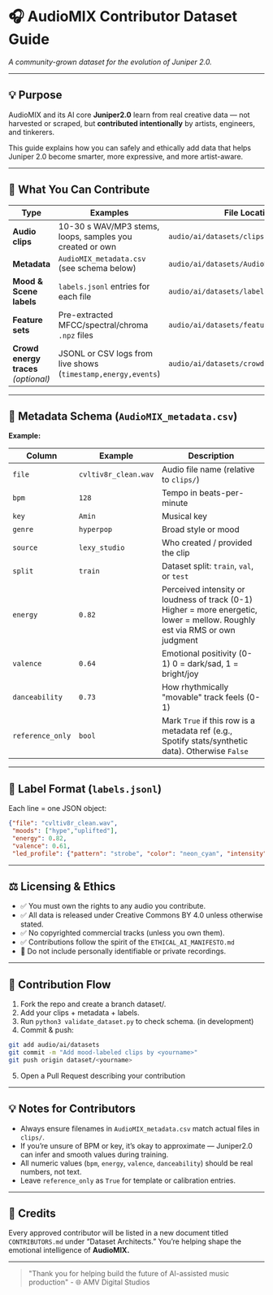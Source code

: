 # 🎧 AudioMIX Contributor Dataset Guide
*A community-grown dataset for the evolution of Juniper 2.0.*

---

## 💡 Purpose
AudioMIX and its AI core **Juniper2.0** learn from real creative data — not harvested or scraped,
but **contributed intentionally** by artists, engineers, and tinkerers.

This guide explains how you can safely and ethically add data that helps
Juniper 2.0 become smarter, more expressive, and more artist-aware.

---

## 🧱 What You Can Contribute

| Type | Examples | File Location |
|------|-----------|---------------|
| **Audio clips** | 10-30 s WAV/MP3 stems, loops, samples you created or own | `audio/ai/datasets/clips/` |
| **Metadata** | `AudioMIX_metadata.csv` (see schema below) | `audio/ai/datasets/AudioMIX_metadata.csv` |
| **Mood & Scene labels** | `labels.jsonl` entries for each file | `audio/ai/datasets/labels.jsonl` |
| **Feature sets** | Pre-extracted MFCC/spectral/chroma `.npz` files | `audio/ai/datasets/features/` |
| **Crowd energy traces** *(optional)* | JSONL or CSV logs from live shows (`timestamp,energy,events`) | `audio/ai/datasets/crowd/` |

---

## 📄 Metadata Schema (`AudioMIX_metadata.csv`)
**Example:**

| Column | Example | Description |
|--------|----------|-------------|
| `file` | `cvltiv8r_clean.wav` | Audio file name (relative to `clips/`) |
| `bpm` | `128` | Tempo in beats-per-minute |
| `key` | `Amin` | Musical key |
| `genre` | `hyperpop` | Broad style or mood |
| `source` | `lexy_studio` | Who created / provided the clip |
| `split` | `train` | Dataset split: `train`, `val`, or `test` |
| `energy` | `0.82` | Perceived intensity or loudness of track (0-1) Higher = more energetic, lower = mellow. Roughly est via RMS or own judgment |
| `valence` | `0.64` | Emotional positivity (0-1) 0 = dark/sad, 1 = bright/joy |
| `danceability` | `0.73` | How rhythmically "movable" track feels (0-1) |
| `reference_only` | `bool` | Mark `True` if this row is a metadata ref (e.g., Spotify stats/synthetic data). Otherwise `False` |

---

## 💬 Label Format (`labels.jsonl`)

Each line = one JSON object:

```json
{"file": "cvltiv8r_clean.wav",
 "moods": ["hype","uplifted"],
 "energy": 0.82,
 "valence": 0.61,
 "led_profile": {"pattern": "strobe", "color": "neon_cyan", "intensity": 0.7}}
```
---

## ⚖️  Licensing & Ethics
- ✅ You must own the rights to any audio you contribute.
- ✅ All data is released under Creative Commons BY 4.0 unless otherwise stated.
- ✅ No copyrighted commercial tracks (unless you own them).
- ✅ Contributions follow the spirit of the `ETHICAL_AI_MANIFESTO.md`
- 🚫 Do not include personally identifiable or private recordings.

---

## 🧭 Contribution Flow
1. Fork the repo and create a branch dataset/<yourname>.
2. Add your clips + metadata + labels.
3. Run `python3 validate_dataset.py` to check schema. (in development)
4. Commit & push:
```bash
git add audio/ai/datasets
git commit -m "Add mood-labeled clips by <yourname>"
git push origin dataset/<yourname>
```
5. Open a Pull Request describing your contribution

---

## 💡 Notes for Contributors
- Always ensure filenames in `AudioMIX_metadata.csv` match actual files in `clips/`.
- If you’re unsure of BPM or key, it’s okay to approximate — Juniper2.0 can infer and smooth values during training.
- All numeric values (`bpm`, `energy`, `valence`, `danceability`) should be real numbers, not text.
- Leave `reference_only` as `True` for template or calibration entries.

---

## 💌 Credits
Every approved contributor will be listed in a new document titled
`CONTRIBUTORS.md` under “Dataset Architects.”
You’re helping shape the emotional intelligence of **AudioMIX.**

---
> "Thank you for helping build the future of AI-assisted music production" - 🌐 AMV Digital Studios
